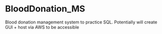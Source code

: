 # BloodDonation_MS
Blood donation management system to practice SQL. Potentially will create GUI + host via AWS to be accessible
